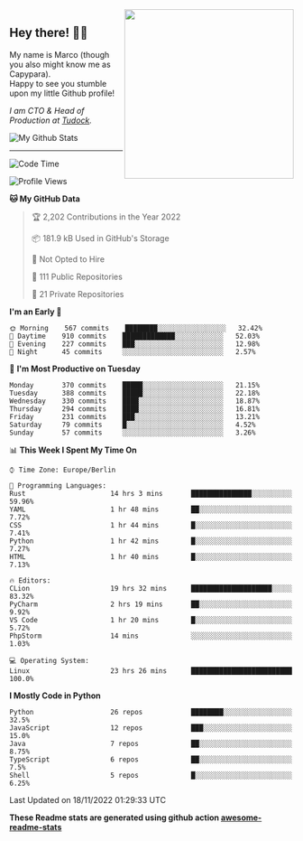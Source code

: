 <img src="https://capypara.de/para_logo.png?a=13" align="right" width="300">

## Hey there! 👋🙃
My name is Marco (though you also might know me as Capypara).  
Happy to see you stumble upon my little Github profile!

*I am CTO & Head of Production at <a href="http://tudock.de">Tudock</a>.*


![My Github Stats](https://github-readme-stats.vercel.app/api?username=theCapypara&show_icons=true&title_color=8ea106&text_color=ffffff&icon_color=8ea106&bg_color=2F343F&hide_border=1)

---
<!--START_SECTION:waka-->
![Code Time](http://img.shields.io/badge/Code%20Time-1%2C925%20hrs%2025%20mins-blue)

![Profile Views](http://img.shields.io/badge/Profile%20Views-0-blue)

**🐱 My GitHub Data** 

> 🏆 2,202 Contributions in the Year 2022
 > 
> 📦 181.9 kB Used in GitHub's Storage 
 > 
> 🚫 Not Opted to Hire
 > 
> 📜 111 Public Repositories 
 > 
> 🔑 21 Private Repositories  
 > 
**I'm an Early 🐤** 

```text
🌞 Morning    567 commits    ████████░░░░░░░░░░░░░░░░░   32.42% 
🌆 Daytime    910 commits    █████████████░░░░░░░░░░░░   52.03% 
🌃 Evening    227 commits    ███░░░░░░░░░░░░░░░░░░░░░░   12.98% 
🌙 Night      45 commits     ░░░░░░░░░░░░░░░░░░░░░░░░░   2.57%

```
📅 **I'm Most Productive on Tuesday** 

```text
Monday       370 commits    █████░░░░░░░░░░░░░░░░░░░░   21.15% 
Tuesday      388 commits    █████░░░░░░░░░░░░░░░░░░░░   22.18% 
Wednesday    330 commits    ████░░░░░░░░░░░░░░░░░░░░░   18.87% 
Thursday     294 commits    ████░░░░░░░░░░░░░░░░░░░░░   16.81% 
Friday       231 commits    ███░░░░░░░░░░░░░░░░░░░░░░   13.21% 
Saturday     79 commits     █░░░░░░░░░░░░░░░░░░░░░░░░   4.52% 
Sunday       57 commits     ░░░░░░░░░░░░░░░░░░░░░░░░░   3.26%

```


📊 **This Week I Spent My Time On** 

```text
⌚︎ Time Zone: Europe/Berlin

💬 Programming Languages: 
Rust                     14 hrs 3 mins       ███████████████░░░░░░░░░░   59.96% 
YAML                     1 hr 48 mins        ██░░░░░░░░░░░░░░░░░░░░░░░   7.72% 
CSS                      1 hr 44 mins        █░░░░░░░░░░░░░░░░░░░░░░░░   7.41% 
Python                   1 hr 42 mins        █░░░░░░░░░░░░░░░░░░░░░░░░   7.27% 
HTML                     1 hr 40 mins        █░░░░░░░░░░░░░░░░░░░░░░░░   7.13%

🔥 Editors: 
CLion                    19 hrs 32 mins      ████████████████████░░░░░   83.32% 
PyCharm                  2 hrs 19 mins       ██░░░░░░░░░░░░░░░░░░░░░░░   9.92% 
VS Code                  1 hr 20 mins        █░░░░░░░░░░░░░░░░░░░░░░░░   5.72% 
PhpStorm                 14 mins             ░░░░░░░░░░░░░░░░░░░░░░░░░   1.03%

💻 Operating System: 
Linux                    23 hrs 26 mins      █████████████████████████   100.0%

```

**I Mostly Code in Python** 

```text
Python                   26 repos            ████████░░░░░░░░░░░░░░░░░   32.5% 
JavaScript               12 repos            ███░░░░░░░░░░░░░░░░░░░░░░   15.0% 
Java                     7 repos             ██░░░░░░░░░░░░░░░░░░░░░░░   8.75% 
TypeScript               6 repos             ██░░░░░░░░░░░░░░░░░░░░░░░   7.5% 
Shell                    5 repos             █░░░░░░░░░░░░░░░░░░░░░░░░   6.25%

```



 Last Updated on 18/11/2022 01:29:33 UTC
<!--END_SECTION:waka-->

**These Readme stats are generated using github action [awesome-readme-stats](https://github.com/anmol098/waka-readme-stats)**
